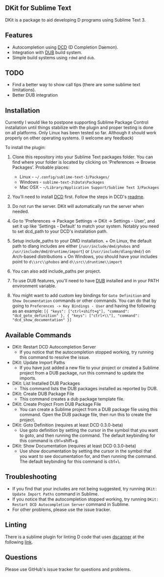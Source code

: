 DKit for Sublime Text
---------------------

DKit is a package to aid developing D programs using Sublime Text 3.

Features
--------

- Autocompletion using [DCD](https://github.com/Hackerpilot/DCD) (D Completion Daemon).
- Integration with [DUB](http://code.dlang.org/) build system.
- Simple build systems using `rdmd` and `dub`.

TODO
----

- Find a better way to show call tips (there are some sublime text limitations).
- Better DUB integration

Installation
------------

Currently I would like to postpone supporting Sublime Package Control installation until things stabilize with the plugin and proper testing is done on all platforms.
Only Linux has been tested so far. Although it should work properly on other operating systems. (I welcome any feedback)

To install the plugin:

1. Clone this repository into your Sublime Text packages folder. You can find where your folder is located by clicking on 'Preferences -> Browse Packages'. Probable places:
    * Linux - `~/.config/sublime-text-3/Packages/`
    * Windows - `sublime-text-3\Data\Packages`
    * Mac OSX - `~/Library/Application Support/Sublime Text 3/Packages`

2. You'll need to install [DCD](https://github.com/Hackerpilot/DCD) first. Follow the steps in DCD's [readme](https://github.com/Hackerpilot/DCD/blob/master/README.md#setup).
  1. Do not run the server. DKit will automatically run the server when needed.
  2. Go to 'Preferences -> Package Settings -> DKit -> Settings - User', and set it up like 'Settings - Default' to match your system. Notably you need to set dcd_path to your DCD's installation path.
  3. Setup include_paths to your DMD installation.
    + On Linux, the default path to dlang includes are either (`/usr/include/dmd/phobos` and `/usr/include/dmd/druntime/import`) or (`/usr/include/dlang/dmd/`) on Arch-based distributions
    + On Windows, you should have your includes point to `d\\src\\phobos` and `d\\src\\druntime\\import`
  4. You can also add include_paths per project.

3. To use DUB features, you'll need to have [DUB](https://github.com/rejectedsoftware/dub#installation) installed and in your PATH environment variable.

4. You might want to add custom key bindings for `Goto Definition` and `Show Documentation` commands or other commands. You can do that by going to `Preferences -> Key Bindings - User` and having the following as an example:
    `[{ "keys": ["ctrl+shift+g"], "command": "dcd_goto_definition" },
      { "keys": ["ctrl+\\"], "command": "dcd_show_documentation" }]`

Available Commands
------------------

- DKit: Restart DCD Autocompletion Server
  - If you notice that the autocompletion stopped working, try running this command to resolve the issue.
- DKit: Update Import Paths
  - If you have just added a new file to your project or created a Sublime project from a DUB package, run this command to update the imports.
- DKit: List Installed DUB Packages
  - This command lists the DUB packages installed as reported by DUB.
- DKit: Create DUB Package File
  - This command creates a dub package template file.
- DKit: Create Project From DUB Package File
  - You can create a Sublime project from a DUB package file using this command. Open the DUB package file, then run this to create the project.
- DKit: Goto Definition (requires at least DCD 0.3.0-beta)
  - Use goto definition by setting the cursor in the symbol that you want to goto, and then running the command. The default keybinding for this command is ctrl+shift+g.
- DKit: Show Documentation (requires at least DCD 0.3.0-beta)
  - Use show documentation by setting the cursor in the symbol that you want to see documentation for, and then running the command. The default keybinding for this command is ctrl+\\.

Troubleshooting
---------------

- If you find that your includes are not being suggested, try running `DKit: Update Import Paths` command in Sublime.
- If you notice that the autocompletion stopped working, try running `DKit: Restart DCD Autocompletion Server` command in Sublime.
- For other problems, please use the issue tracker.

Linting
-------

There is a sublime plugin for linting D code that uses [dscanner](https://github.com/Hackerpilot/Dscanner) at the following [link](https://github.com/economicmodeling/SublimeLinter-dscanner).

Questions
---------

Please use GitHub's issue tracker for questions and problems.
